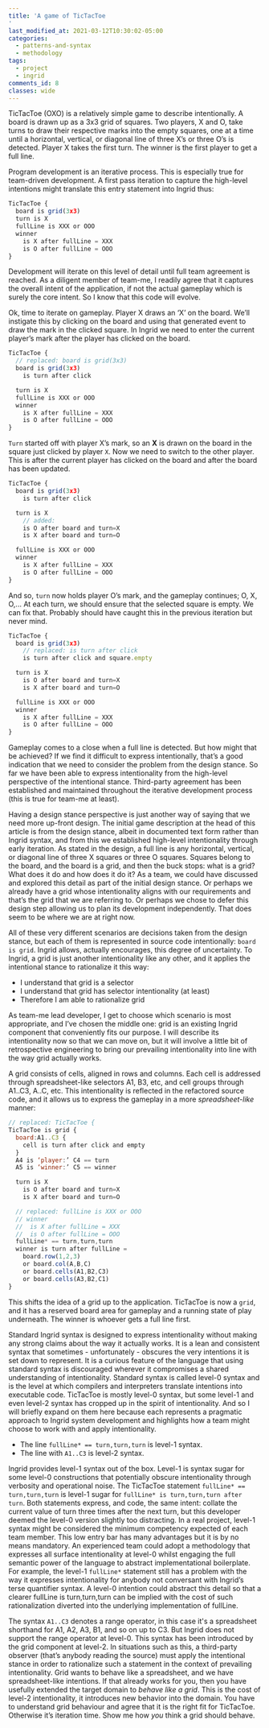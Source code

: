 ```yaml
---
title: 'A game of TicTacToe
'
last_modified_at: 2021-03-12T10:30:02-05:00
categories:
  - patterns-and-syntax
  - methodology
tags:
  - project
  - ingrid
comments_id: 8
classes: wide
---
```


TicTacToe (OXO) is a relatively simple game to describe intentionally. A board is drawn up as a 3x3 grid of squares. Two players, X and O, take turns to draw their respective marks into the empty squares, one at a time until a horizontal, vertical, or diagonal line of three X’s or three O’s is detected. Player X takes the first turn. The winner is the first player to get a full line.

Program development is an iterative process. This is especially true for team-driven development. A first pass iteration to capture the high-level intentions might translate this entry statement into Ingrid thus:

```javascript
TicTacToe {
  board is grid(3x3)
  turn is X
  fullLine is XXX or OOO
  winner
    is X after fullLine = XXX
    is O after fullLine = OOO
}
```

Development will iterate on this level of detail until full team agreement is reached. As a diligent member of team-me, I readily agree that it captures the overall intent of the application, if not the actual gameplay which is surely the core intent. So I know that this code will evolve.

Ok, time to iterate on gameplay. Player X draws an ‘X’ on the board. We’ll instigate this by clicking on the board and using that generated event to draw the mark in the clicked square. In Ingrid we need to enter the current player’s mark after the player has clicked on the board.

```javascript
TicTacToe {
  // replaced: board is grid(3x3)
  board is grid(3x3)
    is turn after click

  turn is X
  fullLine is XXX or OOO
  winner
    is X after fullLine = XXX
    is O after fullLine = OOO
}
```

`Turn` started off with player X’s mark, so an **X** is drawn on the board in the square just clicked by player `X`. Now we need to switch to the other player. This is after the current player has clicked on the board and after the board has been updated.

```javascript
TicTacToe {
  board is grid(3x3)
    is turn after click

  turn is X
    // added:
    is O after board and turn=X
    is X after board and turn=O

  fullLine is XXX or OOO
  winner
    is X after fullLine = XXX
    is O after fullLine = OOO
}
```

And so, `turn` now holds player O’s mark, and the gameplay continues; O, X, O,... At each turn, we should ensure that the selected square is empty. We can fix that. Probably should have caught this in the previous iteration but never mind.

```javascript
TicTacToe {
  board is grid(3x3)
    // replaced: is turn after click
    is turn after click and square.empty

  turn is X
    is O after board and turn=X
    is X after board and turn=O

  fullLine is XXX or OOO
  winner
    is X after fullLine = XXX
    is O after fullLine = OOO
}
```

Gameplay comes to a close when a full line is detected. But how might that be achieved? If we find it difficult to express intentionally, that’s a good indication that we need to consider the problem from the design stance. So far we have been able to express intentionality from the high-level perspective of the intentional stance. Third-party agreement has been established and maintained throughout the iterative development process (this is true for team-me at least).

Having a design stance perspective is just another way of saying that we need more up-front design. The initial game description at the head of this article is from the design stance, albeit in documented text form rather than Ingrid syntax, and from this we established high-level intentionality through early iteration. As stated in the design, a full line is any horizontal, vertical, or diagonal line of three X squares or three O squares. Squares belong to the board, and the board is a grid, and then the buck stops: what is a grid? What does it do and how does it do it? As a team, we could have discussed and explored this detail as part of the initial design stance. Or perhaps we already have a grid whose intentionality aligns with our requirements and that’s the grid that we are referring to. Or perhaps we chose to defer this design step allowing us to plan its development independently. That does seem to be where we are at right now.

All of these very different scenarios are decisions taken from the design stance, but each of them is represented in source code intentionally: `board is grid`. Ingrid allows, actually encourages, this degree of uncertainty. To Ingrid, a grid is just another intentionality like any other, and it applies the intentional stance to rationalize it this way:

- I understand that grid is a selector
- I understand that grid has selector intentionality (at least)
- Therefore I am able to rationalize grid

As team-me lead developer, I get to choose which scenario is most appropriate, and I’ve chosen the middle one: grid is an existing Ingrid component that conveniently fits our purpose. I will describe its intentionality now so that we can move on, but it will involve a little bit of retrospective engineering to bring our prevailing intentionality into line with the way grid actually works.

A grid consists of cells, aligned in rows and columns. Each cell is addressed through spreadsheet-like selectors A1, B3, etc, and cell groups through A1..C3, A..C, etc. This intentionality is reflected in the refactored source code, and it allows us to express the gameplay in a more _spreadsheet-like_ manner:

```javascript
// replaced: TicTacToe {
TicTacToe is grid {
  board:A1..C3 {
    cell is turn after click and empty
  }
  A4 is ‘player:’ C4 == turn
  A5 is ‘winner:’ C5 == winner

  turn is X
    is O after board and turn=X
    is X after board and turn=O

  // replaced: fullLine is XXX or OOO
  // winner
  //  is X after fullLine = XXX
  //  is O after fullLine = OOO
  fullLine* == turn,turn,turn
  winner is turn after fullLine =
    board.row(1,2,3)
    or board.col(A,B,C)
    or board.cells(A1,B2,C3)
    or board.cells(A3,B2,C1)
}
```

This shifts the idea of a grid up to the application. TicTacToe is now a `grid`, and it has a reserved board area for gameplay and a running state of play underneath. The winner is whoever gets a full line first.

Standard Ingrid syntax is designed to express intentionality without making any strong claims about the way it actually works. It is a lean and consistent syntax that sometimes - unfortunately - obscures the very intentions it is set down to represent. It is a curious feature of the language that using standard syntax is discouraged wherever it compromises a shared understanding of intentionality. Standard syntax is called level-0 syntax and is the level at which compilers and interpreters translate intentions into executable code. TicTacToe is mostly level-0 syntax, but some level-1 and even level-2 syntax has cropped up in the spirit of intentionality. And so I will briefly expand on them here because each represents a pragmatic approach to Ingrid system development and highlights how a team might choose to work with and apply intentionality.

- The line `fullLine* == turn,turn,turn` is level-1 syntax.
- The line with `A1..C3` is level-2 syntax.

Ingrid provides level-1 syntax out of the box. Level-1 is syntax sugar for some level-0 constructions that potentially obscure intentionality through verbosity and operational noise. The TicTacToe statement `fullLine* == turn,turn,turn` is level-1 sugar for `fullLine* is turn,turn,turn after turn`. Both statements express, and code, the same intent: collate the current value of turn three times after the next turn, but this developer deemed the level-0 version slightly too distracting. In a real project, level-1 syntax might be considered the minimum competency expected of each team member. This low entry bar has many advantages but it is by no means mandatory. An experienced team could adopt a methodology that expresses all surface intentionality at level-0 whilst engaging the full semantic power of the language to abstract implementational boilerplate. For example, the level-1 `fullLine*` statement still has a problem with the way it expresses intentionality for anybody not conversant with Ingrid’s terse quantifier syntax. A level-0 intention could abstract this detail so that a clearer fullLine is turn,turn,turn can be implied with the cost of such rationalization diverted into the underlying implementation of fullLine.

The syntax `A1..C3` denotes a range operator, in this case it's a spreadsheet shorthand for A1, A2, A3, B1, and so on up to C3. But Ingrid does not support the range operator at level-0. This syntax has been introduced by the grid component at level-2. In situations such as this, a third-party observer (that’s anybody reading the source) must apply the intentional stance in order to rationalize such a statement in the context of prevailing intentionality. Grid wants to behave like a spreadsheet, and we have spreadsheet-like intentions. If that already works for you, then you have usefully extended the target domain to _behave like a grid_. This is the cost of level-2 intentionality, it introduces new behavior into the domain. You have to understand grid behaviour and agree that it is the right fit for TicTacToe. Otherwise it’s iteration time. Show me how _you_ think a grid should behave.
